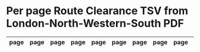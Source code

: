 # Per page Route Clearance TSV from London-North-Western-South PDF

|page|page|page|page|page|page|page|page|page|page|
|----|----|----|----|----|----|----|----|----|----|
